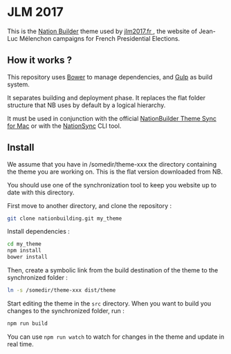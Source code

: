 # JLM 2017

This is the [Nation Builder](http://nationbuilder.com) theme used by [jlm2017.fr ](http://www.jlm2017.fr), the website of Jean-Luc Mélenchon campaigns for French Presidential Elections.

## How it works ?

This repository uses [Bower](http://bower.io/) to manage dependencies, and [Gulp](http://gulpjs.com/) as build system.

It separates building and deployment phase. It replaces the flat folder structure that NB uses by default by a logical hierarchy.

It must be used in conjunction with the official [NationBuilder Theme Sync for Mac](http://nationbuilder.com/theme_sync) or with the [NationSync](https://github.com/dirk/nationsync) CLI tool.

## Install

We assume that you have in /somedir/theme-xxx the directory containing the theme you are working on. This is the flat version downloaded from NB.

You should use one of the synchronization tool to keep you website up to date with this directory.

First move to another directory, and clone the repository :

```bash
git clone nationbuilding.git my_theme
```

Install dependencies :

```bash
cd my_theme
npm install
bower install
```

Then, create a symbolic link from the build destination of the theme to the synchronized folder :

```bash
ln -s /somedir/theme-xxx dist/theme
```

Start editing the theme in the `src` directory. When you want to build you changes to the synchronized folder, run :

```bash
npm run build
```

You can use `npm run watch` to watch for changes in the theme and update in real time.
